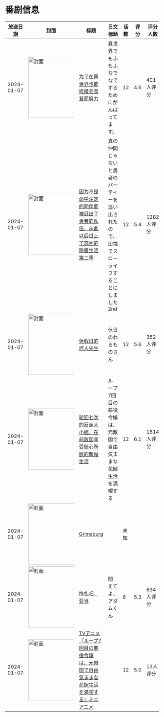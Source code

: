 # 番剧信息

|放送日期|封面|标题|日文标题|话数|评分|评分人数|
|---|---|---|---|---|---|---|
|2024-01-07|<img src="//lain.bgm.tv/pic/cover/c/e7/5b/391117_Fz2T4.jpg" alt="封面" style="width:150px;height:200px;object-fit:cover;">|[为了在异世界也能抚摸毛茸茸而努力](https://bangumi.tv/subject/391117)|異世界でもふもふなでなでするためにがんばってます。|12|4.6|401人评分|
|2024-01-07|<img src="//lain.bgm.tv/pic/cover/c/e2/51/406628_2u4B4.jpg" alt="封面" style="width:150px;height:200px;object-fit:cover;">|[因为不是命中注定的同伴而被赶出了勇者的队伍、从此以后过上了悠闲的隐居生活 第二季](https://bangumi.tv/subject/406628)|真の仲間じゃないと勇者のパーティーを追い出されたので、辺境でスローライフすることにしました 2nd|12|5.4|1282人评分|
|2024-01-07|<img src="//lain.bgm.tv/pic/cover/c/cf/f7/421677_N5hRh.jpg" alt="封面" style="width:150px;height:200px;object-fit:cover;">|[休假日的坏人先生](https://bangumi.tv/subject/421677)|休日のわるものさん|12|5.6|352人评分|
|2024-01-07|<img src="//lain.bgm.tv/pic/cover/c/7c/51/450695_6ekP1.jpg" alt="封面" style="width:150px;height:200px;object-fit:cover;">|[轮回七次的反派大小姐，在前敌国享受随心所欲的新婚生活](https://bangumi.tv/subject/450695)|ループ7回目の悪役令嬢は、元敵国で自由気ままな花嫁生活を満喫する|12|6.1|1614人评分|
|2024-01-07|<img src="//lain.bgm.tv/pic/cover/c/08/9c/460175_UjeO3.jpg" alt="封面" style="width:150px;height:200px;object-fit:cover;">|[Grimsburg](https://bangumi.tv/subject/460175)||未知|||
|2024-01-07|<img src="/img/no_icon_subject.png" alt="封面" style="width:150px;height:200px;object-fit:cover;">|[挣扎吧，亚当](https://bangumi.tv/subject/469072)|悶えてよ、アダムくん|8|5.3|634人评分|
|2024-01-07|<img src="//lain.bgm.tv/pic/cover/c/32/e2/476437_668VJ.jpg" alt="封面" style="width:150px;height:200px;object-fit:cover;">|[TVアニメ『ループ7回目の悪役令嬢は、元敵国で自由気ままな花嫁生活を満喫する』ミニアニメ](https://bangumi.tv/subject/476437)||12|5.0|13人评分|
